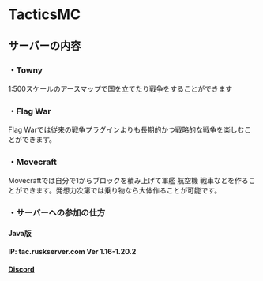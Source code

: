 # TacticsMC

## サーバーの内容

### ・Towny

1:500スケールのアースマップで国を立てたり戦争をすることができます

### ・Flag War

Flag Warでは従来の戦争プラグインよりも長期的かつ戦略的な戦争を楽しむことができます。

### ・Movecraft

Movecraftでは自分で1からブロックを積み上げて軍艦 航空機 戦車などを作ることができます。発想力次第では乗り物なら大体作ることが可能です。

### ・サーバーへの参加の仕方

#### Java版

**IP: tac.ruskserver.com Ver 1.16-1.20.2**

#### [Discord](https://discord.gg/yCFxKm5jR8)
